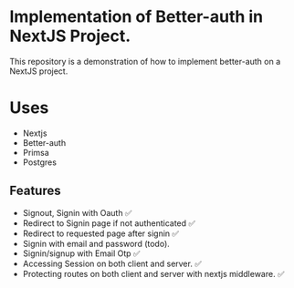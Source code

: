 # Implementation of Better-auth in NextJS Project.

This repository is a demonstration of how to implement better-auth on a NextJS project.

# Uses

- Nextjs
- Better-auth
- Primsa
- Postgres

## Features

- Signout, Signin with Oauth ✅
- Redirect to Signin page if not authenticated ✅
- Redirect to requested page after signin ✅
- Signin with email and password (todo).
- Signin/signup with Email Otp ✅
- Accessing Session on both client and server. ✅
- Protecting routes on both client and server with nextjs middleware. ✅
